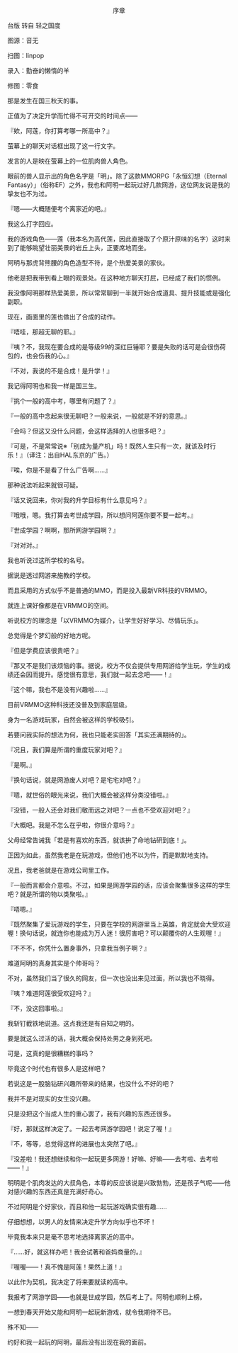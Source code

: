 <p align="center">序章</p>

台版 转自 轻之国度

图源：音无

扫图：linpop

录入：勤奋的懒惰的羊

修图：零食

那是发生在国三秋天的事。

正值为了决定升学而忙得不可开交的时间点——

『欸，阿莲，你打算考哪一所高中？』

萤幕上的聊天对话框出现了这一行文字。

发言的人是映在萤幕上的一位肌肉兽人角色。

眼前的兽人显示出的角色名字是「明」。除了这款MMORPG「永恒幻想（Eternal　Fantasy）」（俗称EF）之外，我也和阿明一起玩过好几款网游，这位网友说是我的挚友也不为过。

『嗯——大概随便考个离家近的吧。』

我这么打字回应。

我的游戏角色——莲（我本名为高代莲，因此直接取了个原汁原味的名字）这时来到了能够眺望壮丽美景的岩丘上头，正要席地而坐。

阿明与那虎背熊腰的角色造型不符，是个热爱美景的家伙。

他老是把我带到看上眼的观景处。在这种地方聊天打屁，已经成了我们的惯例。

我没像阿明那样热爱美景，所以常常聊到一半就开始合成道具、提升技能或是强化副职。

现在，画面里的莲也做出了合成的动作。

『唔哇，那超无聊的耶。』

『咦？不，我现在要合成的是等级99的深红巨锤耶？要是失败的话可是会很伤荷包的，也会伤我的心。』

『不对，我说的不是合成！是升学！』

我记得阿明也和我一样是国三生。

『挑个一般的高中考，哪里有问题了？』

『一般的高中念起来很无聊吧？一般来说，一般就是不好的意思。』

『会吗？但这又没什么问题，会这样选择的人也很多吧？』

『可是，不是常常说※「别成为量产机」吗！既然人生只有一次，就该及时行乐！』（译注：出自HAL东京的广告。）

『唉，你是不是看了什么广告啊……』

那种说法听起来就很可疑。

『话又说回来，你对我的升学目标有什么意见吗？』

『哦哦，嗯。我打算去考世成学园，所以想问阿莲你要不要一起考。』

『世成学园？啊啊，那所网游学园啊？』

『对对对。』

我也听说过这所学校的名号。

据说是透过网游来施教的学校。

而且采用的方式似乎不是普通的MMO，而是投入最新VR科技的VRMMO。

就连上课好像都是在VRMMO的空间。

听说校方的理念是「以VRMMO为媒介，让学生好好学习、尽情玩乐」。

总觉得是个梦幻般的好地方呢。

『但是学费应该很贵吧？』

『那又不是我们该烦恼的事。据说，校方不仅会提供专用网游给学生玩，学生的成绩还会因而提升。感觉很有意思，我们就一起去念吧——！』

『这个嘛，我也不是没有兴趣啦……』

目前VRMMO这种科技还没普及到家庭层级。

身为一名游戏玩家，自然会被这样的学校吸引。

若要问我实际的想法为何，我也只能老实回答「其实还满期待的」。

『况且，我们算是所谓的重度玩家对吧？』

『是啊。』

『换句话说，就是网游废人对吧？是宅宅对吧？』

『嗯，就世俗的眼光来说，我们大概会被这样分类没错啦。』

『没错，一般人还会对我们敬而远之对吧？一点也不受欢迎对吧？』

『大概吧。我是不怎么在乎啦，你很介意吗？』

父母经常告诫我「若是有喜欢的东西，就该拚了命地钻研到底！」。

正因为如此，虽然我老是在玩游戏，但他们也不以为忤，而是默默地支持。

况且，我老爸就是在游戏公司里工作。

『一般而言都会介意啦。不过，如果是网游学园的话，应该会聚集很多这样的学生吧？就是所谓的物以类聚啦。』

『唔嗯。』

『既然聚集了爱玩游戏的学生，只要在学校的网游里当上英雄，肯定就会大受欢迎喔！换句话说，就连你也能成为万人迷！很厉害吧？可以颠覆你的人生观喔！』

『不不不，你凭什么置身事外，只拿我当例子啊？』

难道阿明的真身其实是个帅哥吗？

不对，虽然我们当了很久的网友，但一次也没出来见过面，所以我也不晓得。

『咦？难道阿莲很受欢迎吗？』

『不，没这回事啦。』

我斩钉截铁地说道。这点我还是有自知之明的。

要是就这么过活的话，我大概会保持处男之身到死吧。

可是，这真的是很糟糕的事吗？

毕竟这个时代也有很多人是这样吧？

若说这是一股脑钻研兴趣所带来的结果，也没什么不好的吧？

我并不是对现实的女生没兴趣。

只是没把这个当成人生的重心罢了，我有兴趣的东西还很多。

『好，那就这样决定了。一起去考网游学园吧！说定了喔！』

『不，等等，总觉得这样的进展也太突然了吧。』

『没差啦！我还想继续和你一起玩更多网游！好嘛、好嘛——去考啦、去考啦——！』

明明是个肌肉发达的大叔角色，本尊的反应该说是兴致勃勃，还是孩子气呢——他对感兴趣的东西还真是充满好奇心。

不过阿明是个好家伙，而且和他一起玩游戏确实很有趣……

仔细想想，以男人的友情来决定升学方向似乎也不坏！

毕竟我本来只是毫不思考地选择离家近的高中。

『……好，就这样办吧！我会试著和爸妈商量的。』

『喔喔——！真不愧是阿莲！果然上道！』

以此作为契机，我决定了将来要就读的高中。

我报考了网游学园——也就是世成学园，然后考上了。阿明也顺利上榜。

一想到春天开始又能和阿明一起玩新游戏，就令我期待不已。

殊不知——

约好和我一起玩的阿明，最后没有出现在我的面前。

